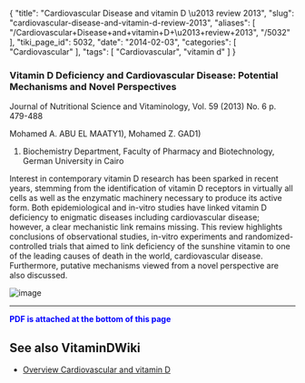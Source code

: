 {
    "title": "Cardiovascular Disease and vitamin D \u2013 review 2013",
    "slug": "cardiovascular-disease-and-vitamin-d-review-2013",
    "aliases": [
        "/Cardiovascular+Disease+and+vitamin+D+\u2013+review+2013",
        "/5032"
    ],
    "tiki_page_id": 5032,
    "date": "2014-02-03",
    "categories": [
        "Cardiovascular"
    ],
    "tags": [
        "Cardiovascular",
        "vitamin d"
    ]
}


### Vitamin D Deficiency and Cardiovascular Disease: Potential Mechanisms and Novel Perspectives

Journal of Nutritional Science and Vitaminology, Vol. 59 (2013) No. 6 p. 479-488

Mohamed A. ABU EL MAATY1), Mohamed Z. GAD1)

1) Biochemistry Department, Faculty of Pharmacy and Biotechnology, German University in Cairo

Interest in contemporary vitamin D research has been sparked in recent years, stemming from the identification of vitamin D receptors in virtually all cells as well as the enzymatic machinery necessary to produce its active form. Both epidemiological and in-vitro studies have linked vitamin D deficiency to enigmatic diseases including cardiovascular disease; however, a clear mechanistic link remains missing. This review highlights conclusions of observational studies, in-vitro experiments and randomized-controlled trials that aimed to link deficiency of the sunshine vitamin to one of the leading causes of death in the world, cardiovascular disease. Furthermore, putative mechanisms viewed from a novel perspective are also discussed.

<img src="https://d378j1rmrlek7x.cloudfront.net/attachments/jpeg/cardio-f3.jpg" alt="image">

---

 **<span style="color:#00F;">PDF is attached at the bottom of this page</span>** 

## See also VitaminDWiki

* [Overview Cardiovascular and vitamin D](/tags/overview-cardiovascular-and-vitamin-d.html)